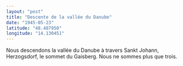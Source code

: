 ```yaml
---
layout: "post"
title: "Descente de la vallée du Danube"
date: "1945-05-23"
latitude: "48.487950"
longitude: "14.130451"
---
```


Nous descendons la vallée du Danube à travers Sankt Johann, Herzogsdorf, le sommet du Gaisberg. Nous ne sommes plus que trois.


<div class="histoire"></div>

<div class="commentaire"></div>